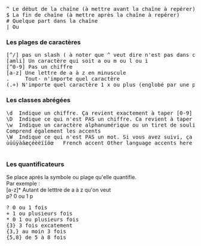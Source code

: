 <pre>
^ Le début de la chaîne (à mettre avant la chaîne à repérer)
$ La fin de chaîne (à mettre après la chaîne à repérer)
# Quelque part dans la chaîne 
| Ou 
</pre>

### Les plages de caractères
<pre>
[^/] pas un slash ( à noter que ^ veut dire n'est pas dans ce contexte(à l'intérieur de crochet)
[amli] Un caractère qui soit a ou m ou l ou i
[^0-9] Pas un chiffre
[a-z] Une lettre de a à z en minuscule
.     Tout- n'importe quel caractère
(.+) N'importe quel caractère 1 x ou plus (englobé par une parenthèse capturante)
</pre>

### Les classes abrégées 

<pre>
\d	Indique un chiffre. Ça revient exactement à taper [0-9]
\D	Indique ce qui n'est PAS un chiffre. Ca revient à taper [^0-9]
\w	Indique un caractère alphanumérique ou un tiret de soulignement. Cela correspond à [a-zA-Z0-9_]
Comprend également les accents
\W	Indique ce qui n'est PAS un mot. Si vous avez suivi, ça revient à taper [^a-zA-Z0-9_]
ùûüÿàâæçéèëïîôœ   French accent Other language accents here http://french.typeit.org/

</pre>


### Les quantificateurs
Se place aprés la symbole ou plage qu'elle quantifie.   
Par exemple :    
[a-z]* Autant de letttre de a à z qu'on veut   
p? 0 ou 1 p    
<pre>
? 0 ou 1 fois
+ 1 ou plusieurs fois 
* 0 1 ou plusieurs fois
{3} 3 fois excatement
{3,} au moin 3 fois
{5,8} de 5 à 8 fois
</pre>